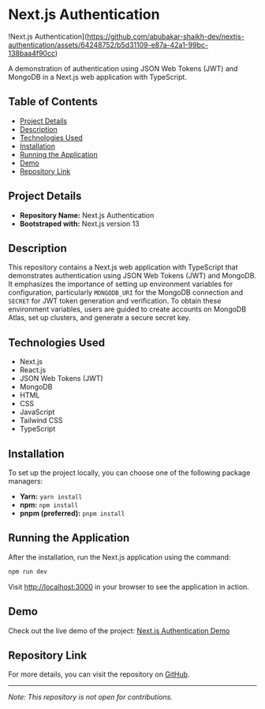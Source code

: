 # Next.js Authentication

!Next.js Authentication](https://github.com/abubakar-shaikh-dev/nextjs-authentication/assets/64248752/b5d31109-e87a-42a1-99bc-138baa4f90cc)


A demonstration of authentication using JSON Web Tokens (JWT) and MongoDB in a Next.js web application with TypeScript.

## Table of Contents

- [Project Details](#project-details)
- [Description](#description)
- [Technologies Used](#technologies-used)
- [Installation](#installation)
- [Running the Application](#running-the-application)
- [Demo](#demo)
- [Repository Link](#repository-link)

## Project Details

- **Repository Name:** Next.js Authentication
- **Bootstraped with:** Next.js version 13

## Description

This repository contains a Next.js web application with TypeScript that demonstrates authentication using JSON Web Tokens (JWT) and MongoDB. It emphasizes the importance of setting up environment variables for configuration, particularly `MONGODB_URI` for the MongoDB connection and `SECRET` for JWT token generation and verification. To obtain these environment variables, users are guided to create accounts on MongoDB Atlas, set up clusters, and generate a secure secret key.

## Technologies Used

- Next.js
- React.js
- JSON Web Tokens (JWT)
- MongoDB
- HTML
- CSS
- JavaScript
- Tailwind CSS
- TypeScript

## Installation

To set up the project locally, you can choose one of the following package managers:

- **Yarn:** `yarn install`
- **npm:** `npm install`
- **pnpm (preferred):** `pnpm install`

## Running the Application

After the installation, run the Next.js application using the command:

```bash
npm run dev
```

Visit [http://localhost:3000](http://localhost:3000) in your browser to see the application in action.

## Demo

Check out the live demo of the project: [Next.js Authentication Demo](https://nextjs-authentication-demo.vercel.app/)

## Repository Link

For more details, you can visit the repository on [GitHub](https://github.com/abubakar-shaikh-dev/nextjs-authentication).

---

*Note: This repository is not open for contributions.*
